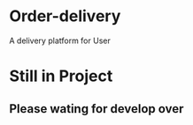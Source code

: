 # Order-delivery
A delivery platform for User

# Still in Project
## Please wating for develop over
